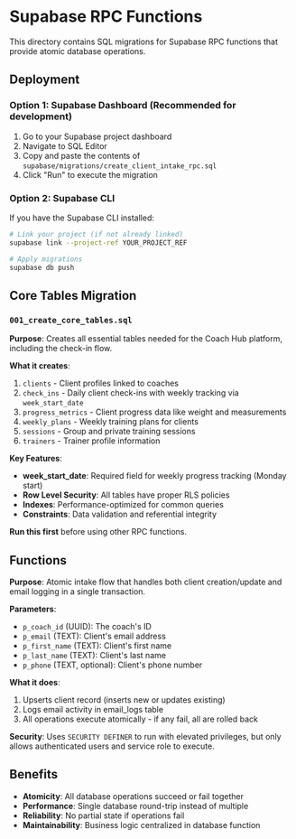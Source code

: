 # Supabase RPC Functions

This directory contains SQL migrations for Supabase RPC functions that provide atomic database operations.

## Deployment

### Option 1: Supabase Dashboard (Recommended for development)

1. Go to your Supabase project dashboard
2. Navigate to SQL Editor
3. Copy and paste the contents of `supabase/migrations/create_client_intake_rpc.sql`
4. Click "Run" to execute the migration

### Option 2: Supabase CLI

If you have the Supabase CLI installed:

```bash
# Link your project (if not already linked)
supabase link --project-ref YOUR_PROJECT_REF

# Apply migrations
supabase db push
```

## Core Tables Migration

### `001_create_core_tables.sql`

**Purpose**: Creates all essential tables needed for the Coach Hub platform, including the check-in flow.

**What it creates**:
1. `clients` - Client profiles linked to coaches
2. `check_ins` - Daily client check-ins with weekly tracking via `week_start_date`
3. `progress_metrics` - Client progress data like weight and measurements
4. `weekly_plans` - Weekly training plans for clients
5. `sessions` - Group and private training sessions
6. `trainers` - Trainer profile information

**Key Features**:
- **week_start_date**: Required field for weekly progress tracking (Monday start)
- **Row Level Security**: All tables have proper RLS policies
- **Indexes**: Performance-optimized for common queries
- **Constraints**: Data validation and referential integrity

**Run this first** before using other RPC functions.

## Functions

**Purpose**: Atomic intake flow that handles both client creation/update and email logging in a single transaction.

**Parameters**:
- `p_coach_id` (UUID): The coach's ID
- `p_email` (TEXT): Client's email address
- `p_first_name` (TEXT): Client's first name
- `p_last_name` (TEXT): Client's last name
- `p_phone` (TEXT, optional): Client's phone number

**What it does**:
1. Upserts client record (inserts new or updates existing)
2. Logs email activity in email_logs table
3. All operations execute atomically - if any fail, all are rolled back

**Security**: Uses `SECURITY DEFINER` to run with elevated privileges, but only allows authenticated users and service role to execute.

## Benefits

- **Atomicity**: All database operations succeed or fail together
- **Performance**: Single database round-trip instead of multiple
- **Reliability**: No partial state if operations fail
- **Maintainability**: Business logic centralized in database function
